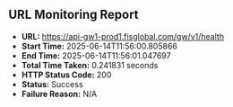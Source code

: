 ## URL Monitoring Report

- **URL:** https://api-gw1-prod1.fisglobal.com/gw/v1/health
- **Start Time:** 2025-06-14T11:56:00.805866
- **End Time:** 2025-06-14T11:56:01.047697
- **Total Time Taken:** 0.241831 seconds
- **HTTP Status Code:** 200
- **Status:** Success
- **Failure Reason:** N/A
